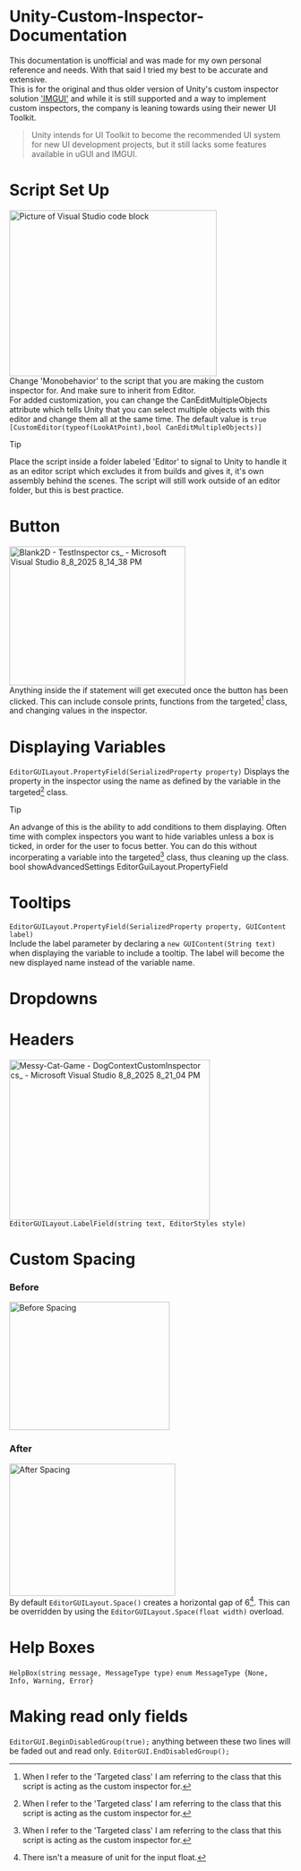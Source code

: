 # Unity-Custom-Inspector-Documentation
This documentation is unofficial and was made for my own personal reference and needs. With that said I tried my best to be accurate and extensive.\
This is for the original and thus older version of Unity's custom inspector solution ['IMGUI'](https://docs.unity3d.com/6000.1/Documentation/Manual/GUIScriptingGuide.html) and while it is still supported and a way to implement custom inspectors, the company is leaning towards using their newer UI Toolkit. 
> Unity intends for UI Toolkit to become the recommended UI system for new UI development projects, but it still lacks some features available in uGUI and IMGUI.
# Script Set Up
<img width="370" height="296" alt="Picture of Visual Studio code block" src="https://github.com/user-attachments/assets/6e4c7a7a-2a23-4f4e-8918-856840d1e969" />\
Change 'Monobehavior' to the script that you are making the custom inspector for. And make sure to inherit from Editor.\
For added customization, you can change the CanEditMultipleObjects attribute which tells Unity that you can select multiple objects with this editor and change them all at the same time. The default value is `true` `[CustomEditor(typeof(LookAtPoint),bool CanEditMultipleObjects)]`
> [!TIP]
> Place the script inside a folder labeled 'Editor' to signal to Unity to handle it as an editor script which excludes it from builds and gives it, it's own assembly behind the scenes. The script will still work outside of an editor folder, but this is best practice.




# Button
<img width="314" height="248" alt="Blank2D - TestInspector cs_ - Microsoft Visual Studio 8_8_2025 8_14_38 PM" src="https://github.com/user-attachments/assets/1f65e24b-866b-4576-818b-3557a0a21efc" />\
Anything inside the if statement will get executed once the button has been clicked. This can include console prints, functions from the targeted[^2] class, and changing values in the inspector.
# Displaying Variables
`EditorGUILayout.PropertyField(SerializedProperty property)`
Displays the property in the inspector using the name as defined by the variable in the targeted[^2] class.
> [!Tip]
> An advange of this is the ability to add conditions to them displaying. Often time with complex inspectors you want to hide variables unless a box is ticked, in order for the user to focus better. You can do this without incorperating a variable into the targeted[^2] class, thus cleaning up the class. bool showAdvancedSettings EditorGuiLayout.PropertyField 
# Tooltips
`EditorGUILayout.PropertyField(SerializedProperty property, GUIContent label)`\
Include the label parameter by declaring a `new GUIContent(String text)` when displaying the variable to include a tooltip. The label will become the new displayed name instead of the variable name.


# Dropdowns

# Headers
<img width="358" height="286" alt="Messy-Cat-Game - DogContextCustomInspector cs_ - Microsoft Visual Studio 8_8_2025 8_21_04 PM" src="https://github.com/user-attachments/assets/a5b2c86e-f936-439d-a181-b8f682e3e79d" />\
`EditorGUILayout.LabelField(string text, EditorStyles style)`
# Custom Spacing
### Before
<img width="286" height="229" alt="Before Spacing" src="https://github.com/user-attachments/assets/ac19703e-1d58-437f-8d85-c0630e2969c6" />

### After
<img width="296" height="236" alt="After Spacing" src="https://github.com/user-attachments/assets/559a0627-a439-407d-93a9-aad7bc69b827" />\
By default `EditorGUILayout.Space()` creates a horizontal gap of 6[^1]. This can be overridden by using the `EditorGUILayout.Space(float width)` overload.
[^1]: There isn't a measure of unit for the input float.
[^2]: When I refer to the 'Targeted class' I am referring to the class that this script is acting as the custom inspector for.

# Help Boxes
`HelpBox(string message, MessageType type)`
`enum MessageType {None, Info, Warning, Error}`

# Making read only fields
`EditorGUI.BeginDisabledGroup(true);`
anything between these two lines will be faded out and read only.
`EditorGUI.EndDisabledGroup();`
